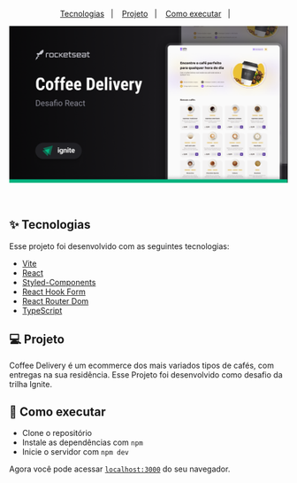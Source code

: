 <p align="center">
  <a href="#-tecnologias">Tecnologias</a>&nbsp;&nbsp;&nbsp;|&nbsp;&nbsp;&nbsp;
  <a href="#-projeto">Projeto</a>&nbsp;&nbsp;&nbsp;|&nbsp;&nbsp;&nbsp;
  <a href="#-como-executar">Como executar</a>&nbsp;&nbsp;&nbsp;|&nbsp;&nbsp;&nbsp;
</p>

<p align="center">
  <img alt="Projeto" src="https://github.com/Vinicius-Barbosa-Santos/coffe-delivery/blob/master/github/capa_coffe.png">
</p>

<br>

## ✨ Tecnologias

Esse projeto foi desenvolvido com as seguintes tecnologias:

- [Vite](https://vitejs.dev/)
- [React](https://reactjs.org)
- [Styled-Components](https://styled-components.com/)
- [React Hook Form](https://react-hook-form.com/)
- [React Router Dom](https://reactrouter.com/en/main)
- [TypeScript](https://www.typescriptlang.org/)

## 💻 Projeto

Coffee Delivery é um ecommerce dos mais variados tipos de cafés, com entregas na sua residência. Esse Projeto foi desenvolvido como desafio da trilha Ignite.

## 🚀 Como executar

- Clone o repositório
- Instale as dependências com `npm`
- Inicie o servidor com `npm dev`

Agora você pode acessar [`localhost:3000`](http://localhost:3000) do seu navegador.